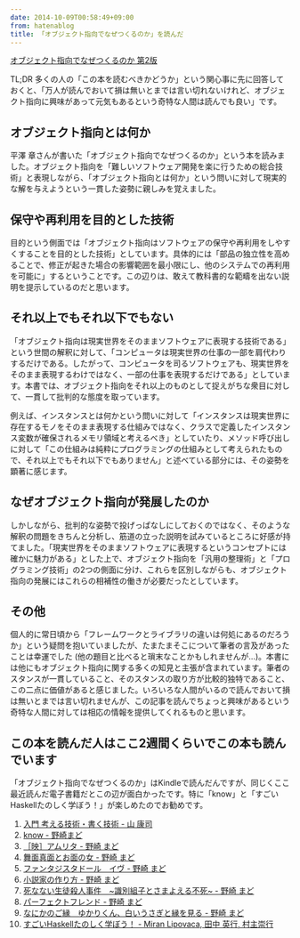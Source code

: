```yaml
---
date: 2014-10-09T00:58:49+09:00
from: hatenablog
title: 「オブジェクト指向でなぜつくるのか」を読んだ
---
```

[オブジェクト指向でなぜつくるのか 第2版](https://www.amazon.co.jp/dp/B00ISP0QB2)

TL;DR 多くの人の「この本を読むべきかどうか」という関心事に先に回答しておくと、「万人が読んでおいて損は無いとまでは言い切れないけれど、オブジェクト指向に興味があって元気もあるという奇特な人間は読んでも良い」です。

## オブジェクト指向とは何か

平澤 章さんが書いた「オブジェクト指向でなぜつくるのか」という本を読みました。オブジェクト指向を「難しいソフトウェア開発を楽に行うための総合技術」と表現しながら、「オブジェクト指向とは何か」という問いに対して現実的な解を与えようという一貫した姿勢に親しみを覚えました。

## 保守や再利用を目的とした技術

目的という側面では「オブジェクト指向はソフトウェアの保守や再利用をしやすくすることを目的とした技術」としています。具体的には「部品の独立性を高めることで、修正が起きた場合の影響範囲を最小限にし、他のシステムでの再利用を可能に」するということです。この辺りは、敢えて教科書的な範疇を出ない説明を提示しているのだと思います。

## それ以上でもそれ以下でもない

「オブジェクト指向は現実世界をそのままソフトウェアに表現する技術である」という世間の解釈に対して、「コンピュータは現実世界の仕事の一部を肩代わりするだけである。したがって、コンピュータを司るソフトウェアも、現実世界をそのまま表現するわけではなく、一部の仕事を表現するだけである」としています。本書では、オブジェクト指向をそれ以上のものとして捉えがちな衆目に対して、一貫して批判的な態度を取っています。

例えば、インスタンスとは何かという問いに対して「インスタンスは現実世界に存在するモノをそのまま表現する仕組みではなく、クラスで定義したインスタンス変数が確保されるメモリ領域と考えるべき」としていたり、メソッド呼び出しに対して「この仕組みは純粋にプログラミングの仕組みとして考えられたもので、それ以上でもそれ以下でもありません」と述べている部分には、その姿勢を顕著に感じます。

## なぜオブジェクト指向が発展したのか

しかしながら、批判的な姿勢で投げっぱなしにしておくのではなく、そのような解釈の問題をきちんと分析し、筋道の立った説明を試みているところに好感が持てました。「現実世界をそのままソフトウェアに表現するというコンセプトには確かに魅力がある」とした上で、オブジェクト指向を「汎用の整理術」と「プログラミング技術」の2つの側面に分け、これらを区別しながらも、オブジェクト指向の発展にはこれらの相補性の働きが必要だったとしています。

## その他

個人的に常日頃から「フレームワークとライブラリの違いは何処にあるのだろうか」という疑問を抱いていましたが、たまたまそこについて筆者の言及があったことは幸運でした (他の題目と比べると瑣末なことかもしれませんが…)。本書には他にもオブジェクト指向に関する多くの知見と主張が含まれています。筆者のスタンスが一貫していること、そのスタンスの取り方が比較的独特であること、この二点に価値があると感じました。いろいろな人間がいるので読んでおいて損は無いとまでは言い切れませんが、この記事を読んでちょっと興味があるという奇特な人間に対しては相応の情報を提供してくれるものと思います。

## この本を読んだ人はここ2週間くらいでこの本も読んでいます

「オブジェクト指向でなぜつくるのか」はKindleで読んだんですが、同じくここ最近読んだ電子書籍だとこの辺が面白かったです。特に「know」と「すごいHaskellたのしく学ぼう！」が楽しめたのでお勧めです。

1. [入門 考える技術・書く技術 - 山 康司](https://www.amazon.co.jp/dp/B0081WMQ4W/r7kamura07-22)
2. [know - 野崎まど](https://www.amazon.co.jp/dp/B00FJ1DWH8/r7kamura07-22)
3. [［映］アムリタ - 野崎 まど](https://www.amazon.co.jp/dp/B00HEB99K0/r7kamura07-22)
4. [舞面真面とお面の女 - 野崎 まど](https://www.amazon.co.jp/dp/B00HEB99BY/r7kamura07-22)
5. [ファンタジスタドール　イヴ - 野崎 まど](https://www.amazon.co.jp/dp/B00G9ZLVXK/r7kamura07-22)
6. [小説家の作り方 - 野崎 まど](https://www.amazon.co.jp/dp/B00HEB91H6/r7kamura07-22)
7. [死なない生徒殺人事件　~識別組子とさまよえる不死~ - 野崎 まど](https://www.amazon.co.jp/dp/B00HEB994G/r7kamura07-22)
8. [パーフェクトフレンド - 野崎 まど](https://www.amazon.co.jp/dp/B00HEB919E/r7kamura07-22)
9. [なにかのご縁　ゆかりくん、白いうさぎと縁を見る - 野崎 まど](https://www.amazon.co.jp/dp/B00MXRQ0UM/r7kamura07-22)
10. [すごいHaskellたのしく学ぼう！ - Miran Lipovaca, 田中 英行, 村主崇行](https://www.amazon.co.jp/dp/B009RO80XY/r7kamura07-22)
